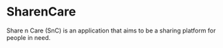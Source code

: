 # SharenCare
Share n Care (SnC) is an application that aims to be a sharing platform for people in need.
